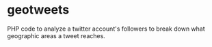 geotweets
=========

PHP code to analyze a twitter account's followers to break down what geographic areas a tweet reaches.